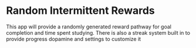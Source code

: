 # Random Intermittent Rewards

This app will provide a randomly generated reward pathway for goal completion and time spent studying. There is also a streak system built in to provide progress dopamine and settings to customize it